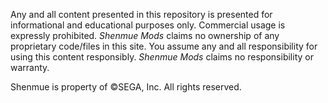 Any and all content presented in this repository is presented for informational and educational purposes only. Commercial usage is expressly prohibited. *Shenmue Mods* claims no ownership of any proprietary code/files in this site. You assume any and all responsibility for using this content responsibly. *Shenmue Mods* claims no responsibility or warranty.

Shenmue is property of ©SEGA, Inc. All rights reserved.